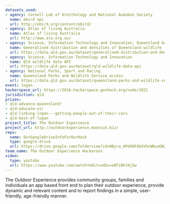 ```yaml
---
datasets_used:
- agency: Cornell Lab of Ornithology and National Audubon Society
  name: ebird api
  url: http://ebird.org/content/ebird/
- agency: Atlas of living Australia
  name: Atlas of living Australia
  url: http://www.ala.org.au/
- agency: Science, Information Technology and Innovation, Queensland Government,
  name: Generalised distribution and densities of Queensland wildlife
  url: https://data.qld.gov.au/dataset/generalised-distribution-and-densities-of-queensland-wildlife/resource/bff77c71-4910-447f-96b4-a817e1838b69
- agency: Science, Information Technology and Innovation
  name: Qld wildlife data API
  url: https://data.qld.gov.au/dataset/qld-wildlife-data-api
- agency: National Parks, Sport and Racing
  name: Queensland Parks and Wildlife Service access
  url: https://data.qld.gov.au/dataset/queensland-parks-and-wildlife-service-access
event: logan
hackerspace_url: https://2016.hackerspace.govhack.org/node/2021
jurisdiction: qld
prizes:
- qld-advance-queensland!
- qld-educate-us!
- qld-linking-logan---getting-people-out-of-their-cars
- qld-best-of-logan
project_title: The Outdoor Experience
project_url: http://outdoorexperience.moonish.biz/
repo:
  name: OurGoogleDriveInfoForOurHack
  type: google-drive
  url: https://drive.google.com/folderview?id=0Byra_HPdHOFXbXVhcWNvaGN2QzA&usp=sharing
team_name: The Outdoor Experience Hackaroos
video:
  type: youtube
  url: https://www.youtube.com/watch?edit=vd&v=oHTiWVJ4j5w
---
```


The Outdoor Experience provides community groups, families and individuals an app based front end to plan their outdoor experience, provide dynamic and relevant content and to report findings in a simple, user-friendly, age-friendly manner.